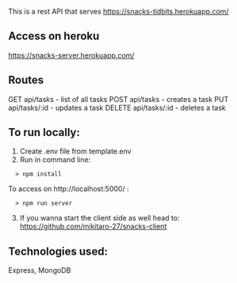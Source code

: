 This is a rest API that serves https://snacks-tidbits.herokuapp.com/

## Access on heroku

https://snacks-server.herokuapp.com/

## Routes

GET api/tasks - list of all tasks
POST api/tasks - creates a task
PUT api/tasks/:id - updates a task
DELETE api/tasks/:id - deletes a task

## To run locally:

1. Create .env file from template.env
2. Run in command line:

```
  > npm install
```

To access on http://localhost:5000/ :

```
  > npm run server
```

3. If you wanna start the client side as well head to:
   https://github.com/mikitaro-27/snacks-client

## Technologies used:

Express, MongoDB

